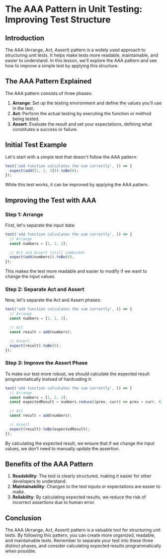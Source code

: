 # The AAA Pattern in Unit Testing: Improving Test Structure

## Introduction

The AAA (Arrange, Act, Assert) pattern is a widely used approach to structuring unit tests. It helps make tests more readable, maintainable, and easier to understand. In this lesson, we'll explore the AAA pattern and see how to improve a simple test by applying this structure.

## The AAA Pattern Explained

The AAA pattern consists of three phases:

1. **Arrange**: Set up the testing environment and define the values you'll use in the test.
2. **Act**: Perform the actual testing by executing the function or method being tested.
3. **Assert**: Evaluate the result and set your expectations, defining what constitutes a success or failure.

## Initial Test Example

Let's start with a simple test that doesn't follow the AAA pattern:

```javascript
test('add function calculates the sum correctly', () => {
  expect(add([1, 2, 3])).toBe(6);
});
```

While this test works, it can be improved by applying the AAA pattern.

## Improving the Test with AAA

### Step 1: Arrange

First, let's separate the input data:

```javascript
test('add function calculates the sum correctly', () => {
  // Arrange
  const numbers = [1, 2, 3];

  // Act and Assert (still combined)
  expect(add(numbers)).toBe(6);
});
```

This makes the test more readable and easier to modify if we want to change the input values.

### Step 2: Separate Act and Assert

Now, let's separate the Act and Assert phases:

```javascript
test('add function calculates the sum correctly', () => {
  // Arrange
  const numbers = [1, 2, 3];

  // Act
  const result = add(numbers);

  // Assert
  expect(result).toBe(6);
});
```

### Step 3: Improve the Assert Phase

To make our test more robust, we should calculate the expected result programmatically instead of hardcoding it:

```javascript
test('add function calculates the sum correctly', () => {
  // Arrange
  const numbers = [1, 2, 3];
  const expectedResult = numbers.reduce((prev, curr) => prev + curr, 0);

  // Act
  const result = add(numbers);

  // Assert
  expect(result).toBe(expectedResult);
});
```

By calculating the expected result, we ensure that if we change the input values, we don't need to manually update the assertion.

## Benefits of the AAA Pattern

1. **Readability**: The test is clearly structured, making it easier for other developers to understand.
2. **Maintainability**: Changes to the test inputs or expectations are easier to make.
3. **Reliability**: By calculating expected results, we reduce the risk of incorrect assertions due to human error.

## Conclusion

The AAA (Arrange, Act, Assert) pattern is a valuable tool for structuring unit tests. By following this pattern, you can create more organized, readable, and maintainable tests. Remember to separate your test into these three distinct phases, and consider calculating expected results programmatically when possible.